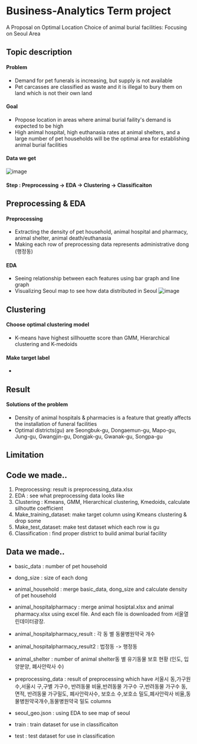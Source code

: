 # Business-Analytics Term project
A Proposal on Optimal Location Choice of animal burial facilities: Focusing on Seoul Area


## Topic description


#### Problem
- Demand for pet funerals is increasing, but supply is not available
- Pet carcasses are classified as waste and it is illegal to bury them on land which is not their own land

#### Goal
- Propose location in areas where animal burial faility's demand is expected to be high
- High animal hospital, high euthanasia rates at animal shelters, and a large number of pet households will be the optimal area for establishing animal burial facilities

#### Data we get
![image](https://user-images.githubusercontent.com/94193480/205491656-aff76e9e-698e-4d11-976d-d0f687fc6fea.png)

#### Step : Preprocessing -> EDA -> Clustering -> Classificaiton

## Preprocessing & EDA
#### Preprocessing
- Extracting the density of pet household, animal hospital and pharmacy, animal shelter, animal death/euthanasia
- Making each row of preprocessing data represents administrative dong (행정동)

#### EDA
- Seeing relationship between each features using bar graph and line graph
- Visualizing Seoul map to see how data distributed in Seoul
![image](https://user-images.githubusercontent.com/94193480/205539829-3f95345d-5c9a-4c02-9bb5-96948c0af919.png)

## Clustering
#### Choose optimal clustering model
- K-means have highest sillhouette score than GMM, Hierarchical clustering and K-medoids

#### Make target label
- 

## Result

#### Solutions of the problem
- Density of animal hospitals & pharmacies is a feature that greatly affects the installation of funeral facilities
- Optimal districts(gu) are Seongbuk-gu, Dongaemun-gu, Mapo-gu, Jung-gu, Gwangjin-gu, Dongjak-gu, Gwanak-gu, Songpa-gu

## Limitation


## Code we made..
1. Preprocessing: result is preprocessing_data.xlsx
2. EDA : see what preprocessing data looks like
3. Clustering : Kmeans, GMM, Hierarchical clustering, Kmedoids, calculate silhoutte coefficient
4. Make_training_dataset: make target column using Kmeans clustering & drop some 
5. Make_test_dataset: make test dataset which each row is gu
6. Classification : find proper district to build animal burial facility

## Data we made..
- basic_data : number of pet household
- dong_size : size of each dong
- animal_household : merge basic_data, dong_size and calculate density of pet household
- animal_hospitalpharmacy : merge animal hosiptal.xlsx and animal pharmacy.xlsx using excel file. And each file is downloaded from 서울열린데이터광장.
- animal_hospitalpharmacy_result : 각 동 별 동물병원약국 개수 
- animal_hospitalpharmacy_result2 : 법정동 -> 행정동

- animal_shelter : number of animal shelter동 별 유기동물 보호 현황 (인도, 입양분양, 폐사안락사 수)
- preprocessing_data : result of preprocessing which have 서울시 동,가구원수,서울시 구,구별 가구수,   반려동물 비율,반려동물 가구수 구,반려동물 가구수 동,면적,   반려동물 가구밀도,   폐사안락사수, 보호소 수,보호소 밀도,폐사안락사 비율,동물병원약국개수,동물병원약국 밀도 columns

- seoul_geo.json : using EDA to see map of seoul
- train : train dataset for use in classificaiton
- test : test dataset for use in classification
